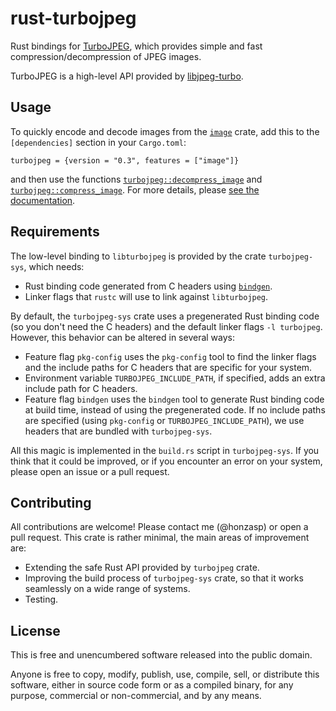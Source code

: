 # rust-turbojpeg

Rust bindings for [TurboJPEG][libjpeg-turbo], which provides simple and fast
compression/decompression of JPEG images.

TurboJPEG is a high-level API provided by [libjpeg-turbo].

[libjpeg-turbo]: https://libjpeg-turbo.org/

## Usage

To quickly encode and decode images from the [`image`][image-rs] crate, add this
to the `[dependencies]` section in your `Cargo.toml`:

    turbojpeg = {version = "0.3", features = ["image"]}

and then use the functions [`turbojpeg::decompress_image`][decompress] and
[`turbojpeg::compress_image`][compress]. For more details, please [see the
documentation][docs].

[image-rs]: https://docs.rs/image/*/image/index.html
[compress]: https://docs.rs/turbojpeg/*/turbojpeg/fn.compress_image.html
[decompress]: https://docs.rs/turbojpeg/*/turbojpeg/fn.decompress_image.html
[docs]: https://docs.rs/turbojpeg/

## Requirements

The low-level binding to `libturbojpeg` is provided by the crate
`turbojpeg-sys`, which needs:

- Rust binding code generated from C headers using [`bindgen`][bindgen].
- Linker flags that `rustc` will use to link against `libturbojpeg`.

By default, the `turbojpeg-sys` crate uses a pregenerated Rust binding code (so
you don't need the C headers) and the default linker flags `-l turbojpeg`.
However, this behavior can be altered in several ways:

- Feature flag `pkg-config` uses the `pkg-config` tool to find the linker flags
    and the include paths for C headers that are specific for your system.
- Environment variable `TURBOJPEG_INCLUDE_PATH`, if specified, adds an extra
    include path for C headers.
- Feature flag `bindgen` uses the `bindgen` tool to generate Rust binding code
    at build time, instead of using the pregenerated code. If no include paths
    are specified (using `pkg-config` or `TURBOJPEG_INCLUDE_PATH`), we use
    headers that are bundled with `turbojpeg-sys`.

All this magic is implemented in the `build.rs` script in `turbojpeg-sys`. If
you think that it could be improved, or if you encounter an error on your
system, please open an issue or a pull request.

[bindgen]: https://github.com/rust-lang/rust-bindgen

## Contributing

All contributions are welcome! Please contact me (@honzasp) or open a pull
request. This crate is rather minimal, the main areas of improvement are:

- Extending the safe Rust API provided by `turbojpeg` crate.
- Improving the build process of `turbojpeg-sys` crate, so that it works
    seamlessly on a wide range of systems.
- Testing.

## License

This is free and unencumbered software released into the public domain.

Anyone is free to copy, modify, publish, use, compile, sell, or
distribute this software, either in source code form or as a compiled
binary, for any purpose, commercial or non-commercial, and by any
means.
